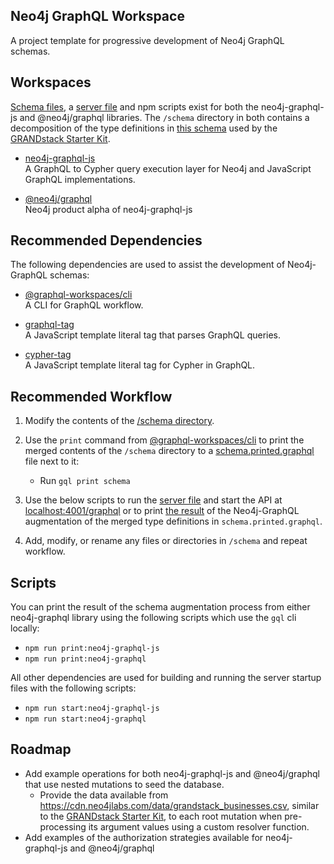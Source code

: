## Neo4j GraphQL Workspace
A project template for progressive development of Neo4j GraphQL schemas.

## Workspaces
[Schema files](https://github.com/michaeldgraham/neo4j-graphql-workspace/tree/main/neo4j-graphql-js/schema), a [server file](https://github.com/michaeldgraham/neo4j-graphql-workspace/blob/main/neo4j-graphql-js/index.js) and npm scripts exist for both the neo4j-graphql-js and @neo4j/graphql libraries. The `/schema` directory in both contains a decomposition of the type definitions in [this schema](https://github.com/grand-stack/grand-stack-starter/blob/master/api/src/schema.graphql) used by the [GRANDstack Starter Kit](https://github.com/grand-stack/grand-stack-starter).

* [neo4j-graphql-js](https://www.npmjs.com/package/neo4j-graphql-js)<br>
  A GraphQL to Cypher query execution layer for Neo4j and JavaScript GraphQL implementations.
  <br>

* [@neo4j/graphql](https://www.npmjs.com/package/@neo4j/graphql)<br>
  Neo4j product alpha of neo4j-graphql-js

## Recommended Dependencies
The following dependencies are used to assist the development of Neo4j-GraphQL schemas:
* [@graphql-workspaces/cli](https://www.npmjs.com/package/@graphql-workspaces/cli)<br>
  A CLI for GraphQL workflow.
  <br>

* [graphql-tag](https://www.npmjs.com/package/graphql-tag)<br>
  A JavaScript template literal tag that parses GraphQL queries.
  <br>

* [cypher-tag](https://www.npmjs.com/package/cypher-tag)<br>
  A JavaScript template literal tag for Cypher in GraphQL.

## Recommended Workflow
1. Modify the contents of the [/schema directory](https://github.com/michaeldgraham/neo4j-graphql-workspace/tree/main/neo4j-graphql-js/schema).

2. Use the `print` command from [@graphql-workspaces/cli](https://www.npmjs.com/package/@graphql-workspaces/cli) to print the merged contents of the `/schema` directory to a [schema.printed.graphql](https://github.com/michaeldgraham/neo4j-graphql-workspace/blob/main/neo4j-graphql-js/schema.printed.graphql) file next to it:
    
    * Run `gql print schema`

3. Use the below scripts to run the [server file](https://github.com/michaeldgraham/neo4j-graphql-workspace/blob/main/neo4j-graphql-js/index.js) and start the API at [localhost:4001/graphql](https://github.com/michaeldgraham/neo4j-graphql-workspace/blob/514d4caa9e24ccbfbb7c4fd153ffb73f680362dc/neo4j-graphql-js/index.js#L41) or to print [the result](https://github.com/michaeldgraham/neo4j-graphql-workspace/blob/main/neo4j-graphql-js/augmented-schema.printed.graphql) of the Neo4j-GraphQL augmentation of the merged type definitions in `schema.printed.graphql`.

4. Add, modify, or rename any files or directories in `/schema` and repeat workflow.

## Scripts
You can print the result of the schema augmentation process from either neo4j-graphql library using the following scripts which use the `gql` cli locally:

* `npm run print:neo4j-graphql-js`
* `npm run print:neo4j-graphql`

All other dependencies are used for building and running the server startup files with the following scripts:

* `npm run start:neo4j-graphql-js`
* `npm run start:neo4j-graphql`

## Roadmap
  * Add example operations for both neo4j-graphql-js and @neo4j/graphql that use nested mutations to seed the database.
    * Provide the data available from https://cdn.neo4jlabs.com/data/grandstack_businesses.csv, similar to the [GRANDstack Starter Kit](https://github.com/grand-stack/grand-stack-starter/blob/master/api/src/seed/seed-mutations.js), to each root mutation when pre-processing its argument values using a custom resolver function. 
  * Add examples of the authorization strategies available for neo4j-graphql-js and @neo4j/graphql
